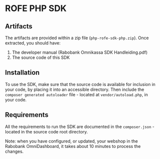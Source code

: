 # ROFE PHP SDK
## Artifacts
The artifacts are provided within a zip file (`php-rofe-sdk-php.zip`). Once extracted, you should have:

1. The developer manual (Rabobank Omnikassa SDK Handleiding.pdf)
2. The source code of this SDK

## Installation
To use the SDK, make sure that the source code is available for inclusion in your code, by placing it into an accessible directory. 
Then include the `composer generated autoloader` file - located at `vendor/autoload.php`, in your code.

## Requirements
All the requirements to run the SDK are documented in the `composer.json` - located in the source code root directory.

Note: when you have configured, or updated, your webshop in the Rabobank OmniDashboard, it takes about 10 minutes to process the changes.
